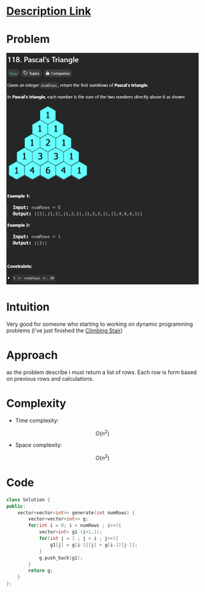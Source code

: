 # [Description Link](https://leetcode.com/problems/pascals-triangle/description/) 

# Problem 
![Problem](./p2.png) 

 # Intuition
Very good for someone who starting to working on dynamic programming problems (i've just finished the [Climbing Stair](https://leetcode.com/problems/climbing-stairs/))
# Approach
as the problem describe i must return a list of rows. Each row is form based on previous rows and calculations.

# Complexity
- Time complexity:
<!-- Add your time complexity here, e.g. $$O(n)$$ -->
$$O(n^2)$$

- Space complexity:
<!-- Add your space complexity here, e.g. $$O(n)$$ -->
$$O(n^2)$$
# Code
```cpp
class Solution {
public:
    vector<vector<int>> generate(int numRows) {
        vector<vector<int>> g;
        for(int i = 0; i < numRows ; i++){
            vector<int> g1 (i+1,1);
            for(int j = 1 ; j < i ; j++){
                g1[j] = g[i-1][j] + g[i-1][j-1];
            }
            g.push_back(g1);
        }
        return g;
    }
};
```
